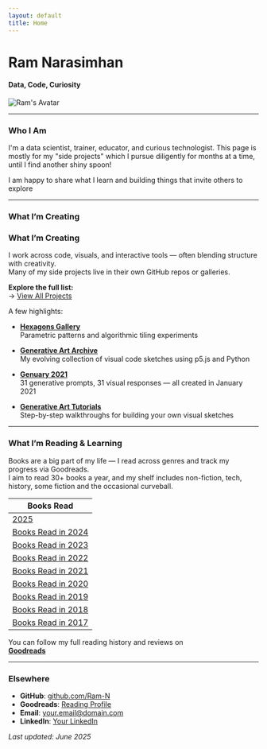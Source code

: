 ```yaml
---
layout: default
title: Home
---
```


# Ram Narasimhan

#### Data, Code, Curiosity

![Ram's Avatar](https://avatars.githubusercontent.com/Ram-N?size=150)

---

### Who I Am

I'm a data scientist, trainer, educator, and curious technologist. 
This page is mostly for my "side projects" which I pursue diligently for months at a time, until I find another shiny spoon!

I am happy to share what I learn and building things that invite others to explore

---

### What I’m Creating

### What I’m Creating

I work across code, visuals, and interactive tools — often blending structure with creativity.  
Many of my side projects live in their own GitHub repos or galleries.

**Explore the full list:**  
→ [View All Projects](/projects)

A few highlights:

- **[Hexagons Gallery](https://ram-n.github.io/hexagons-gallery/)**  
  Parametric patterns and algorithmic tiling experiments

- **[Generative Art Archive](https://github.com/Ram-N/generative_art/blob/master/contact_sheet.md)**  
  My evolving collection of visual code sketches using p5.js and Python

- **[Genuary 2021](https://ram-n.github.io/Genuary_2021/)**  
  31 generative prompts, 31 visual responses — all created in January 2021

- **[Generative Art Tutorials](https://ram-n.github.io/generative_art/_build/html/index.html)**  
  Step-by-step walkthroughs for building your own visual sketches


---

### What I’m Reading & Learning

Books are a big part of my life — I read across genres and track my progress via Goodreads.  
I aim to read 30+ books a year, and my shelf includes non-fiction, tech, history, some fiction and the occasional curveball.

| Books Read|
|------|
| [2025](https://www.goodreads.com/user_challenges/XXXXX) | 
| [Books Read in 2024](https://www.goodreads.com/user/year_in_books/2024/37469588) | 
| [Books Read in 2023](https://www.goodreads.com/user/year_in_books/2023/37469588) | 
| [Books Read in 2022](https://www.goodreads.com/user/year_in_books/2022/37469588) | 
| [Books Read in 2021](https://www.goodreads.com/user/year_in_books/2021/37469588) | 
| [Books Read in 2020](https://www.goodreads.com/user/year_in_books/2020/37469588) | 
| [Books Read in 2019](https://www.goodreads.com/user/year_in_books/2019/37469588) | 
| [Books Read in 2018](https://www.goodreads.com/user/year_in_books/2018/37469588) | 
| [Books Read in 2017](https://www.goodreads.com/user/year_in_books/2017/37469588) | 

You can follow my full reading history and reviews on  
**[Goodreads](https://www.goodreads.com/user/show/37469588-ramnarasimhan)**

---

### Elsewhere

- **GitHub**: [github.com/Ram-N](https://github.com/Ram-N)
- **Goodreads**: [Reading Profile](https://www.goodreads.com/user/show/XXXXXXX)
- **Email**: [your.email@domain.com](mailto:your.email@domain.com)
- **LinkedIn**: [Your LinkedIn](https://linkedin.com/in/yourprofile)

_Last updated: June 2025_

